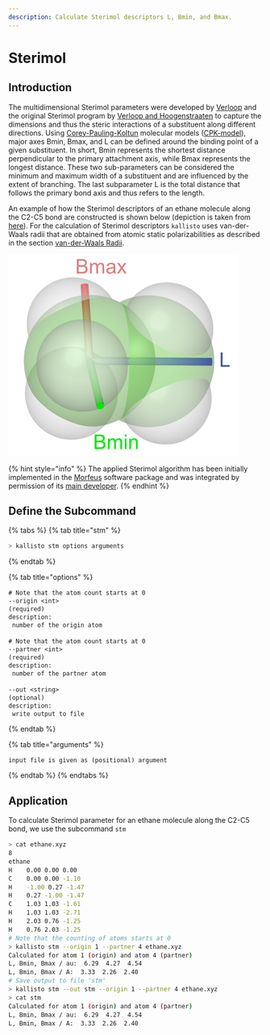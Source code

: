 ```yaml
---
description: Calculate Sterimol descriptors L, Bmin, and Bmax.
---
```


# Sterimol

## Introduction

The multidimensional Sterimol parameters were developed by [Verloop](https://www.sciencedirect.com/science/article/pii/B9780080292229500512) and the original Sterimol program by [Verloop and Hoogenstraaten](http://www.ccl.net/cca/software/SOURCES/FORTRAN/STERIMOL/) to capture the dimensions and thus the steric interactions of a substituent along different directions. Using [Corey-Pauling-Koltun](https://www.pnas.org/content/37/4/205.short) molecular models ([CPK-model](https://en.wikipedia.org/wiki/Space-filling_model)), major axes Bmin, Bmax, and L can be defined around the binding point of a given substituent. In short, Bmin represents the shortest distance perpendicular to the primary attachment axis, while Bmax represents the longest distance. These two sub-parameters can be considered the minimum and maximum width of a substituent and are influenced by the extent of branching. The last subparameter L is the total distance that follows the primary bond axis and thus refers to the length.

An example of how the Sterimol descriptors of an ethane molecule along the C2-C5 bond are constructed is shown below (depiction is taken from [here](https://github.com/bobbypaton/DBSTEP)). For the calculation of Sterimol descriptors `kallisto` uses van-der-Waals radii that are obtained from atomic static polarizabilities as described in the section [van-der-Waals Radii](https://app.gitbook.com/@ehjc/s/kallisto/\~/drafts/-MRAfxINKqRBUyA1POhp/features/vdw). 



![](../.gitbook/assets/sterimol_new.png)

{% hint style="info" %}
The applied Sterimol algorithm has been initially implemented in the [Morfeus](https://kjelljorner.github.io/morfeus/sterimol.html) software package and was integrated by permission of its [main developer](https://scholar.google.com/citations?hl=de\&user=85jiD4EAAAAJ).
{% endhint %}

## Define the Subcommand

{% tabs %}
{% tab title="stm" %}
```bash
> kallisto stm options arguments
```
{% endtab %}

{% tab title="options" %}
```markup
# Note that the atom count starts at 0
--origin <int>
(required)
description:
 number of the origin atom

# Note that the atom count starts at 0
--partner <int>
(required)
description:
 number of the partner atom
 
--out <string> 
(optional)
description: 
 write output to file
```
{% endtab %}

{% tab title="arguments" %}
```
input file is given as (positional) argument
```
{% endtab %}
{% endtabs %}

## Application

To calculate Sterimol parameter for an ethane molecule along the C2-C5 bond, we use the subcommand `stm`

```bash
> cat ethane.xyz
8
ethane
H    0.00 0.00 0.00
C    0.00 0.00 -1.10
H    -1.00 0.27 -1.47
H    0.27 -1.00 -1.47
C    1.03 1.03 -1.61
H    1.03 1.03 -2.71
H    2.03 0.76 -1.25
H    0.76 2.03 -1.25
# Note that the counting of atoms starts at 0
> kallisto stm --origin 1 --partner 4 ethane.xyz
Calculated for atom 1 (origin) and atom 4 (partner)
L, Bmin, Bmax / au:  6.29  4.27  4.54
L, Bmin, Bmax / A:  3.33  2.26  2.40
# Save output to file 'stm'
> kallisto stm --out stm --origin 1 --partner 4 ethane.xyz
> cat stm
Calculated for atom 1 (origin) and atom 4 (partner)
L, Bmin, Bmax / au:  6.29  4.27  4.54
L, Bmin, Bmax / A:  3.33  2.26  2.40
```
